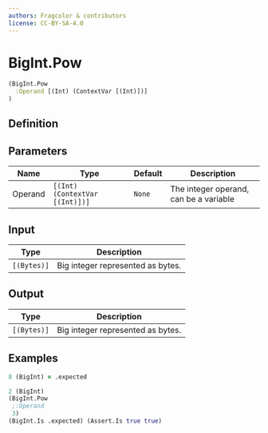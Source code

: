 ```yaml
---
authors: Fragcolor & contributors
license: CC-BY-SA-4.0
---
```



# BigInt.Pow

```clojure
(BigInt.Pow
  :Operand [(Int) (ContextVar [(Int)])]
)
```


## Definition




## Parameters

| Name | Type | Default | Description |
|------|------|---------|-------------|
| Operand | `[(Int) (ContextVar [(Int)])]` | `None` | The integer operand, can be a variable |


## Input

| Type | Description |
|------|-------------|
| `[(Bytes)]` | Big integer represented as bytes. |


## Output

| Type | Description |
|------|-------------|
| `[(Bytes)]` | Big integer represented as bytes. |


## Examples

```clojure
8 (BigInt) = .expected

2 (BigInt)
(BigInt.Pow
 ;:Operand
 3)
(BigInt.Is .expected) (Assert.Is true true)
```
